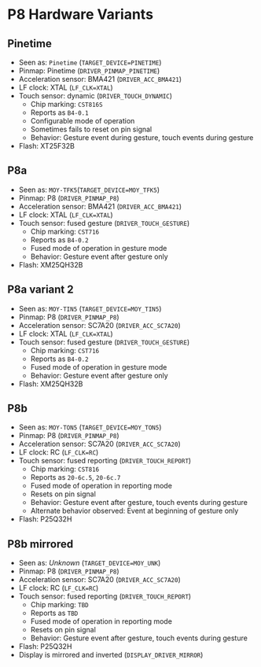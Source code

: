 # P8 Hardware Variants

## Pinetime

- Seen as: `Pinetime` (`TARGET_DEVICE=PINETIME`)
- Pinmap: Pinetime (`DRIVER_PINMAP_PINETIME`)
- Acceleration sensor: BMA421 (`DRIVER_ACC_BMA421`)
- LF clock: XTAL (`LF_CLK=XTAL`)
- Touch sensor: dynamic (`DRIVER_TOUCH_DYNAMIC`)
    - Chip marking: `CST816S`
    - Reports as `B4-0.1`
    - Configurable mode of operation
    - Sometimes fails to reset on pin signal
    - Behavior: Gesture event during gesture, touch events during gesture
- Flash: XT25F32B


## P8a

- Seen as: `MOY-TFK5`(`TARGET_DEVICE=MOY_TFK5`)
- Pinmap: P8 (`DRIVER_PINMAP_P8`)
- Acceleration sensor: BMA421 (`DRIVER_ACC_BMA421`)
- LF clock: XTAL (`LF_CLK=XTAL`)
- Touch sensor: fused gesture (`DRIVER_TOUCH_GESTURE`)
    - Chip marking: `CST716`
    - Reports as `B4-0.2`
    - Fused mode of operation in gesture mode
    - Behavior: Gesture event after gesture only
- Flash: XM25QH32B


## P8a variant 2

- Seen as: `MOY-TIN5` (`TARGET_DEVICE=MOY_TIN5`)
- Pinmap: P8 (`DRIVER_PINMAP_P8`)
- Acceleration sensor: SC7A20 (`DRIVER_ACC_SC7A20`)
- LF clock: XTAL (`LF_CLK=XTAL`)
- Touch sensor: fused gesture (`DRIVER_TOUCH_GESTURE`)
    - Chip marking: `CST716`
    - Reports as `B4-0.2`
    - Fused mode of operation in gesture mode
    - Behavior: Gesture event after gesture only
- Flash: XM25QH32B


## P8b

- Seen as: `MOY-TON5` (`TARGET_DEVICE=MOY_TON5`)
- Pinmap: P8 (`DRIVER_PINMAP_P8`)
- Acceleration sensor: SC7A20 (`DRIVER_ACC_SC7A20`)
- LF clock: RC (`LF_CLK=RC`)
- Touch sensor: fused reporting (`DRIVER_TOUCH_REPORT`)
    - Chip marking: `CST816`
    - Reports as `20-6c.5`, `20-6c.7`
    - Fused mode of operation in reporting mode
    - Resets on pin signal
    - Behavior: Gesture event after gesture, touch events during gesture
    - Alternate behavior observed: Event at beginning of gesture only
- Flash: P25Q32H

## P8b mirrored

- Seen as: *Unknown* (`TARGET_DEVICE=MOY_UNK`)
- Pinmap: P8 (`DRIVER_PINMAP_P8`)
- Acceleration sensor: SC7A20 (`DRIVER_ACC_SC7A20`)
- LF clock: RC (`LF_CLK=RC`)
- Touch sensor: fused reporting (`DRIVER_TOUCH_REPORT`)
    - Chip marking: `TBD`
    - Reports as `TBD`
    - Fused mode of operation in reporting mode
    - Resets on pin signal
    - Behavior: Gesture event after gesture, touch events during gesture
- Flash: P25Q32H
- Display is mirrored and inverted (`DISPLAY_DRIVER_MIRROR`)
